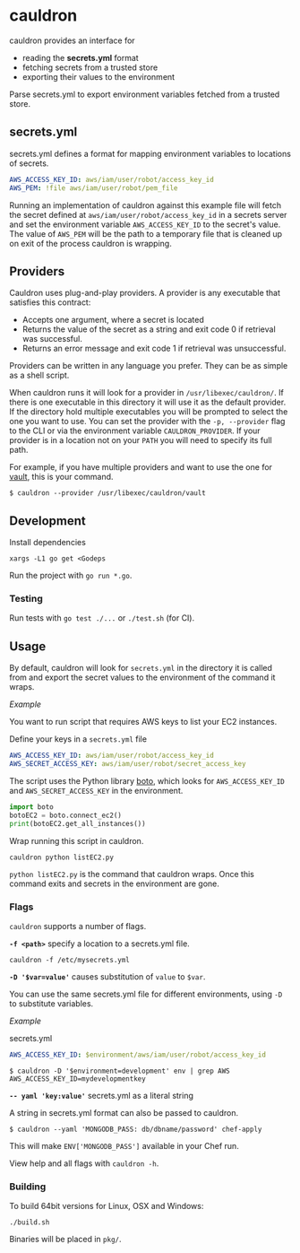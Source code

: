 # cauldron

cauldron provides an interface for

* reading the **secrets.yml** format
* fetching secrets from a trusted store
* exporting their values to the environment

Parse secrets.yml to export environment variables fetched from a trusted store.

## secrets.yml

secrets.yml defines a format for mapping environment variables to locations of
secrets.

```yml
AWS_ACCESS_KEY_ID: aws/iam/user/robot/access_key_id
AWS_PEM: !file aws/iam/user/robot/pem_file
```

Running an implementation of cauldron against this example file will fetch the secret
defined at `aws/iam/user/robot/access_key_id` in a secrets server and set the environment
variable `AWS_ACCESS_KEY_ID` to the secret's value. The value of `AWS_PEM` will be the
path to a temporary file that is cleaned up on exit of the process cauldron is wrapping.


## Providers

Cauldron uses plug-and-play providers. A provider is any executable that satisfies this contract:

* Accepts one argument, where a secret is located
* Returns the value of the secret as a string and exit code 0 if retrieval was successful.
* Returns an error message and exit code 1 if retrieval was unsuccessful.

Providers can be written in any language you prefer. They can be as simple as a shell script.

When cauldron runs it will look for a provider in `/usr/libexec/cauldron/`. If there is one executable
in this directory it will use it as the default provider. If the directory hold multiple executables
you will be prompted to select the one you want to use. You can set the provider with the `-p, --provider`
flag to the CLI or via the environment variable `CAULDRON_PROVIDER`. If your provider is in a location
not on your `PATH` you will need to specify its full path.

For example, if you have multiple providers and want to use the one for [vault](https://vaultproject.io/), this is your command.

```sh-session
$ cauldron --provider /usr/libexec/cauldron/vault
```

## Development

Install dependencies

```
xargs -L1 go get <Godeps
```

Run the project with `go run *.go`.

### Testing

Run tests with `go test ./...` or `./test.sh` (for CI).

## Usage

By default, cauldron will look for `secrets.yml` in the directory it is
called from and export the secret values to the environment of the command it wraps.

*Example*

You want to run script that requires AWS keys to list your EC2 instances.

Define your keys in a `secrets.yml` file

```yml
AWS_ACCESS_KEY_ID: aws/iam/user/robot/access_key_id
AWS_SECRET_ACCESS_KEY: aws/iam/user/robot/secret_access_key
```

The script uses the Python library [boto](https://pypi.python.org/pypi/boto), which looks for `AWS_ACCESS_KEY_ID`
and `AWS_SECRET_ACCESS_KEY` in the environment.

```python
import boto
botoEC2 = boto.connect_ec2()
print(botoEC2.get_all_instances())
```

Wrap running this script in cauldron.

```
cauldron python listEC2.py
```

`python listEC2.py` is the command that cauldron wraps. Once this command exits
and secrets in the environment are gone.

### Flags

`cauldron` supports a number of flags.

**`-f <path>`** specify a location to a secrets.yml file.

```
cauldron -f /etc/mysecrets.yml
```

**`-D '$var=value'`** causes substitution of `value` to `$var`.

You can use the same secrets.yml file for different environments, using `-D` to
substitute variables.

*Example*

secrets.yml
```yml
AWS_ACCESS_KEY_ID: $environment/aws/iam/user/robot/access_key_id
```

```sh-session
$ cauldron -D '$environment=development' env | grep AWS
AWS_ACCESS_KEY_ID=mydevelopmentkey
```

**`-- yaml 'key:value'`** secrets.yml as a literal string

A string in secrets.yml format can also be passed to cauldron.

```sh-session
$ cauldron --yaml 'MONGODB_PASS: db/dbname/password' chef-apply
```

This will make `ENV['MONGODB_PASS']` available in your Chef run.

View help and all flags with `cauldron -h`.

### Building

To build 64bit versions for Linux, OSX and Windows:

```
./build.sh
```

Binaries will be placed in `pkg/`.
